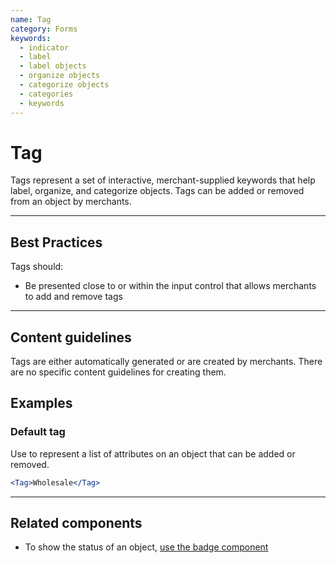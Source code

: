 ```yaml
---
name: Tag
category: Forms
keywords:
  - indicator
  - label
  - label objects
  - organize objects
  - categorize objects
  - categories
  - keywords
---
```


# Tag

Tags represent a set of interactive, merchant-supplied keywords that help label, organize, and categorize objects. Tags can be added or removed from an object by merchants.

---

## Best Practices

Tags should:

* Be presented close to or within the input control that allows merchants to add and remove tags

---

## Content guidelines

Tags are either automatically generated or are created by merchants. There are no specific content guidelines for creating them.

## Examples

### Default tag

Use to represent a list of attributes on an object that can be added or removed.

```jsx
<Tag>Wholesale</Tag>
```

---

## Related components

* To show the status of an object, [use the badge component](/components/images-and-icons/badge)
